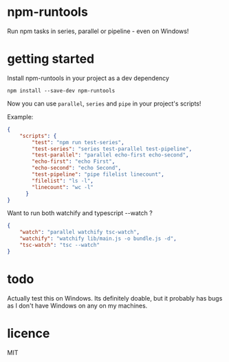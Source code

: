 # npm-runtools

Run npm tasks in series, parallel or pipeline - even on Windows!

# getting started

Install npm-runtools in your project as a dev dependency

    npm install --save-dev npm-runtools

Now you can use `parallel`, `series` and `pipe` in your project's
scripts!

Example:

```json
{
    "scripts": {
        "test": "npm run test-series",
        "test-series": "series test-parallel test-pipeline",
        "test-parallel": "parallel echo-first echo-second",
        "echo-first": "echo First",
        "echo-second": "echo Second",
        "test-pipeline": "pipe filelist linecount",
        "filelist": "ls -l",
        "linecount": "wc -l"
      }
}
```

Want to run both watchify and typescript --watch ?

```json
{
    "watch": "parallel watchify tsc-watch",
    "watchify": "watchify lib/main.js -o bundle.js -d",
    "tsc-watch": "tsc --watch"
}
```

# todo

Actually test this on Windows. Its definitely doable, but it probably
has bugs as I don't have Windows on any on my machines.

# licence

MIT